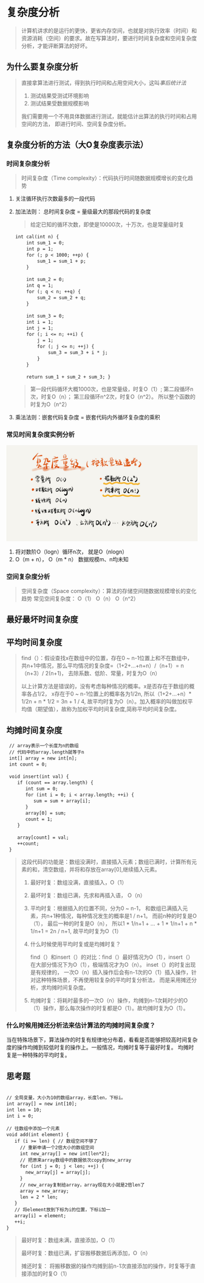 # 复杂度分析

> 计算机讲求的是运行的更快，更省内存空间，也就是对执行效率（时间）和资源消耗（空间）的要求。故在写算法时，要进行时间复杂度和空间复杂度分析，才能评断算法的好坏。

## 为什么要复杂度分析

> 直接拿算法进行测试，得到执行时间和占用空间大小，这叫*事后统计法*
> 1. 测试结果受测试环境影响
> 2. 测试结果受数据规模影响
> 
> 我们需要用一个不用具体数据进行测试，就能估计出算法的执行时间和占用空间的方法， 即进行时间、空间复杂度分析。

## 复杂度分析的方法（大O复杂度表示法）
### 时间复杂度分析
> 时间复杂度（Time complexity）：代码执行时间随数据规模增长的变化趋势

1. 关注循环执行次数最多的一段代码
2. 加法法则： 总时间复杂度 = 量级最大的那段代码的复杂度
    > 给定已知的循环次数，即使是10000次，十万次，也是常量级时复
    ```
    int cal(int n) { 
        int sum_1 = 0; 
        int p = 1; 
        for (; p < 1000; ++p) { 
            sum_1 = sum_1 + p; 
        } 
        
        int sum_2 = 0; 
        int q = 1; 
        for (; q < n; ++q) { 
            sum_2 = sum_2 + q; 
        } 
        
        int sum_3 = 0; 
        int i = 1; 
        int j = 1; 
        for (; i <= n; ++i) { 
            j = 1; 
            for (; j <= n; ++j) { 
                sum_3 = sum_3 + i * j; 
            } 
        } 
        
        return sum_1 + sum_2 + sum_3; }
    ```
    > 第一段代码循环大概1000次，也是常量级，时复O（1）; 第二段循环n次，时复O（n）； 第三段循环n^2次，时复O（n^2）。 所以整个函数的时复为O（n^2）

3. 乘法法则：嵌套代码复杂度 = 嵌套代码内外循环复杂度的乘积

### 常见时间复杂度实例分析
![Alt](../img/ordinaryComplexity.jpg)
1. 将对数阶O（logn）循环n次， 就是O（nlogn）
2. O（m + n）， O（m * n） 数据规模m、n均未知

### 空间复杂度分析
> 空间复杂度（Space complexity）：算法的存储空间随数据规模增长的变化趋势
> 常见空间复杂度： O（1） O（n） O（n^2）

## 最好最坏时间复杂度
## 平均时间复杂度

> find（）：假设查找x在数组中的位置，存在0 ~ n-1位置上和不在数组中，共n+1中情况，那么平均情况的复杂度=（1+2+...+n+n）/（n+1）= n（n+3）/ 2(n+1)， 去除系数、低阶、常量，时复为O（n）
>
> 以上计算方法是错误的，没有考虑每种情况的概率。x是否存在于数组的概率各占1/2， x存在于0 ~ n-1位置上的概率各为1/2n, 所以（1+2+...+n）* 1/2n + n * 1/2 = 3n + 1 / 4, 故平均时复为O（n）。加入概率的叫做加权平均值（期望值），故称为加权平均时间复杂度,简称平均时间复杂度。

## 均摊时间复杂度

```
 // array表示一个长度为n的数组
 // 代码中的array.length就等于n
 int[] array = new int[n];
 int count = 0;
 
 void insert(int val) {
    if (count == array.length) {
       int sum = 0;
       for (int i = 0; i < array.length; ++i) {
          sum = sum + array[i];
       }
       array[0] = sum;
       count = 1;
    }

    array[count] = val;
    ++count;
 }
```
> 这段代码的功能是：数组没满时，直接插入元素；数组已满时，计算所有元素的和，清空数组，并将和存放在array[0],继续插入元素。
> 1. 最好时复：数组没满，直接插入，O（1）
> 2. 最坏时复：数组已满，先求和再插入语， O（n）
> 3. 平均时复：根据插入的位置不同，分为0 ~ n-1， 和数组已满插入元素，共n+1种情况，每种情况发生的概率是1 / n+1。 而前n种的时复是O（1）， 最后一种的时复是O（n）， 所以1 * 1/n+1 + ... + 1 * 1/n+1 + n * 1/n+1 = 2n / n+1, 故平均时复为O（1）
> 4. 什么时候使用平均时复或是均摊时复？
>      
>    find（）和insert（）的对比：find（）最好情况为O（1），insert（）在大部分情况下为O（1），极端情况才为O（n）。 inset（）的时复出现是有规律的， 一次O（n）插入操作后会有n-1次的O（1）插入操作，针对这种特殊场景，不再使用较复杂的平均时复分析法， 而是采用摊还分析，求均摊时间复杂度。
> 5. 均摊时复：将耗时最多的一次O（n）操作，均摊到n-1次耗时少的O（1）操作，那么每次操作的时复都是O（1）。故均摊时复为O（1）。
 
### 什么时候用摊还分析法来估计算法的均摊时间复杂度？

当在特殊场景下，算法操作的时复有规律地分布着，看看是否能够把较高时间复杂度的操作均摊到较低时复的操作上。一般情况，均摊时复等于最好时复。 均摊时复是一种特殊的平均时复。

## 思考题

```

// 全局变量，大小为10的数组array，长度len，下标i。
int array[] = new int[10]; 
int len = 10;
int i = 0;

// 往数组中添加一个元素
void add(int element) {
   if (i >= len) { // 数组空间不够了
     // 重新申请一个2倍大小的数组空间
     int new_array[] = new int[len*2];
     // 把原来array数组中的数据依次copy到new_array
     for (int j = 0; j < len; ++j) {
       new_array[j] = array[j];
     }
     // new_array复制给array，array现在大小就是2倍len了
     array = new_array;
     len = 2 * len;
   }
   // 将element放到下标为i的位置，下标i加一
   array[i] = element;
   ++i;
}
```
> 最好时复：数组未满，直接添加，O（1）
> 
> 最坏时复：数组已满，扩容搬移数据后再添加，O（n）
> 
> 摊还时复： 将搬移数据的操作均摊到前n-1次直接添加的操作，时复等于直接添加的时复O（1）
> 
> 
> 